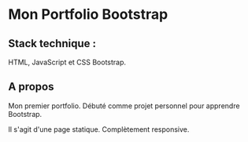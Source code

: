 # Mon Portfolio Bootstrap


## Stack technique :

HTML, JavaScript et CSS Bootstrap.


## A propos

Mon premier portfolio. Débuté comme projet personnel pour apprendre Bootstrap.

Il s'agit d'une page statique. Complètement responsive.
